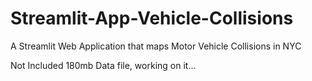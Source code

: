 # Streamlit-App-Vehicle-Collisions
A Streamlit Web Application that maps Motor Vehicle Collisions in NYC

Not Included 180mb Data file, working on it... 
